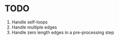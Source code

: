 
# TODO

1. Handle self-loops
2. Handle multiple edges
3. Handle zero length edges in a pre-processing step 



